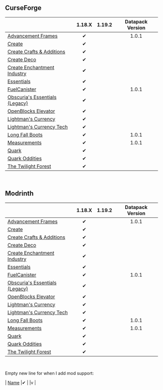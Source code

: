 ## CurseForge

|																																															    |	1.18.X	|	1.19.2	|	Datapack Version	|
|--------------------------------------------------------------------------------------------------------------------------------------------------------------|:----------:|:----------:|:--------------------------:|
| [Advancement Frames](https://www.curseforge.com/minecraft/mc-mods/advancement-frames)								|✔			|				|1.0.1							|
| [Create](https://www.curseforge.com/minecraft/mc-mods/create)																				|✔			|				|									|
| [Create Crafts & Additions](https://www.curseforge.com/minecraft/mc-mods/createaddition) 									|✔			|				|									|
| [Create Deco](https://www.curseforge.com/minecraft/mc-mods/create-deco)											 					|✔			|				|									|
| [Create Enchantment Industry](https://www.curseforge.com/minecraft/mc-mods/create-enchantment-industry)	|✔			|				|									|
| [Essentials](https://www.curseforge.com/minecraft/mc-mods/essentials)																	|✔			|				|									|
| [FuelCanister](https://www.curseforge.com/minecraft/mc-mods/fuelcanister)																|✔			|				|1.0.1							|
| [Obscuria's Essentials (Legacy)](https://www.curseforge.com/minecraft/mc-mods/ob-core)										|✔			|				|									|
| [OpenBlocks Elevator](https://www.curseforge.com/minecraft/mc-mods/openblocks-elevator)									|✔			|				|									|
| [Lightman's Currency](https://www.curseforge.com/minecraft/mc-mods/lightmans-currency)									|✔			|				|									|
| [Lightman's Currency Tech](https://www.curseforge.com/minecraft/mc-mods/lc-tech)												|✔			|				|									|
| [Long Fall Boots](https://www.curseforge.com/minecraft/mc-mods/long-fall-boots)													|✔			|				|1.0.1							|
| [Measurements](https://www.curseforge.com/minecraft/mc-mods/measurements)													|✔			|				|1.0.1							|
| [Quark](https://www.curseforge.com/minecraft/mc-mods/quark)																					|✔			|				|									|
| [Quark Oddities](https://www.curseforge.com/minecraft/mc-mods/quark-oddities)         											|✔			|				|									|
| [The Twilight Forest](https://www.curseforge.com/minecraft/mc-mods/the-twilight-forest)         								|✔			|				|									|

<br />

## Modrinth

|																																															    |	1.18.X	|	1.19.2	|	Datapack Version	|
|--------------------------------------------------------------------------------------------------------------------------------------------------------------|:----------:|:----------:|:--------------------------:|
| [Advancement Frames](https://modrinth.com/mod/advancement-frames)																	|✔			|				|1.0.1							|
| [Create](https://modrinth.com/mod/create)																													|✔			|				|									|
| [Create Crafts & Additions](https://modrinth.com/mod/createaddition) 																		|✔			|				|									|
| [Create Deco](https://modrinth.com/mod/create-deco)																									|✔			|				|									|
| [Create Enchantment Industry](https://modrinth.com/mod/create-enchantment-industry)										|✔			|				|									|
| [Essentials](https://www.curseforge.com/minecraft/mc-mods/essentials)																	|✔			|				|									|
| [FuelCanister](https://modrinth.com/mod/fuel-canister)																								|✔			|				|1.0.1							|
| [Obscuria's Essentials (Legacy)](https://www.curseforge.com/minecraft/mc-mods/ob-core)										|✔			|				|									|
| [OpenBlocks Elevator](https://modrinth.com/mod/elevatormod)																					|✔			|				|									|
| [Lightman's Currency](https://modrinth.com/mod/lightmans-currency)																		|✔			|				|									|
| [Lightman's Currency Tech](https://modrinth.com/mod/lc-tech)																					|✔			|				|									|
| [Long Fall Boots](https://www.curseforge.com/minecraft/mc-mods/long-fall-boots)													|✔			|				|1.0.1							|
| [Measurements](https://modrinth.com/mod/measurements)																						|✔			|				|1.0.1							|
| [Quark](https://modrinth.com/mod/quark)																														|✔			|				|									|
| [Quark Oddities](https://modrinth.com/mod/quark-oddities)         																				|✔			|				|									|
| [The Twilight Forest](https://www.curseforge.com/minecraft/mc-mods/the-twilight-forest)										|✔			|				|									|

<br />

Empty new line for when I add mod support:

| [Name](Link)		|✔			 |			      |v						  |